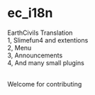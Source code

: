 # ec_i18n
EarthCivils Translation
<br>1, Slimefun4 and extentions
<br>2, Menu
<br>3, Announcements 
<br>4, And many small plugins

<br><bold>Welcome for contributing
